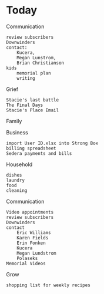 # Today

Communication

    review subscribers
    Downwinders
    contact: 
        Kucera, 
        Megan Lunstrom, 
        Brian Christianson
    kids
        memorial plan
        writing


Grief

    Stacie's last battle
    The Final Days
    Stacie's Place Email

Family


Business

    import User ID.xlsx into Strong Box
    billing spreadsheet
    Sedera payments and bills

Household

    dishes
    laundry
    food
    cleaning

Communication

    Video appointments
    review subscribers
    Downwinders
    contact 
        Eric Williams
        Karen Fields
        Erin Fonken
        Kucera
        Megan Lundstrom
        Polaseks
    Memorial Videos

Grow

    shopping list for weekly recipes

